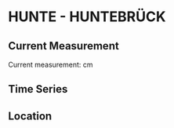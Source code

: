 # HUNTE - HUNTEBRÜCK

## Current Measurement

Current measurement: <Value topic="rivers/pegel-online/HUNTE/HUNTEBRUECK/measurementValue"/> cm

## Time Series

<TimeSeries topic="rivers/pegel-online/HUNTE/HUNTEBRUECK/measurementValue" period="week" />

## Location

<WorldMap>
  <Marker lat="53.20028317295741" lon="8.44739288337991" labelTopic="rivers/pegel-online/HUNTE/HUNTEBRUECK/measurementValue" />
</WorldMap>
